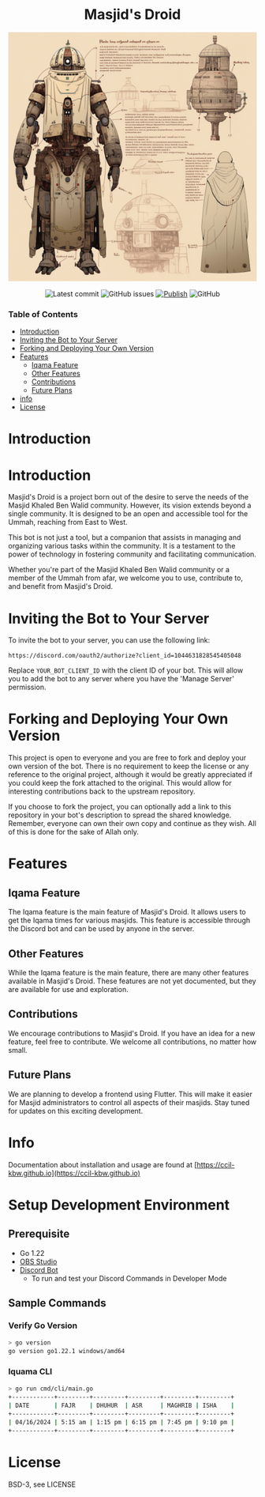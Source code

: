 <div align="center">

# Masjid's Droid

<img src="./assets/img/fares___blueprint.png" width="512" alt="M-Droid Blueprint"/>

![Latest commit](https://img.shields.io/github/last-commit/ccil-kbw/robot/master?style=flat-square)
![GitHub issues](https://img.shields.io/github/issues/ccil-kbw/robot)
[![Publish](https://github.com/ccil-kbw/robot/actions/workflows/publish.yml/badge.svg)](https://github.com/ccil-kbw/robot/actions/workflows/publish.yml)
![GitHub](https://img.shields.io/github/license/ccil-kbw/robot)

</div>

### Table of Contents
- [Introduction](#introduction)
- [Inviting the Bot to Your Server](#inviting-the-bot-to-your-server)
- [Forking and Deploying Your Own Version](#forking-and-deploying-your-own-version)
- [Features](#features)
  - [Iqama Feature](#iqama-feature)
  - [Other Features](#other-features)
  - [Contributions](#contributions)
  - [Future Plans](#future-plans)
- [info](#info)
- [License](#license)

# Introduction

# Introduction

Masjid's Droid is a project born out of the desire to serve the needs of the Masjid Khaled Ben Walid community. However, its vision extends beyond a single community. It is designed to be an open and accessible tool for the Ummah, reaching from East to West.

This bot is not just a tool, but a companion that assists in managing and organizing various tasks within the community. It is a testament to the power of technology in fostering community and facilitating communication.

Whether you're part of the Masjid Khaled Ben Walid community or a member of the Ummah from afar, we welcome you to use, contribute to, and benefit from Masjid's Droid.
# Inviting the Bot to Your Server

To invite the bot to your server, you can use the following link:

```
https://discord.com/oauth2/authorize?client_id=1044631828545405048
```

Replace `YOUR_BOT_CLIENT_ID` with the client ID of your bot. This will allow you to add the bot to any server where you have the 'Manage Server' permission.

# Forking and Deploying Your Own Version

This project is open to everyone and you are free to fork and deploy your own version of the bot. There is no requirement to keep the license or any reference to the original project, although it would be greatly appreciated if you could keep the fork attached to the original. This would allow for interesting contributions back to the upstream repository.

If you choose to fork the project, you can optionally add a link to this repository in your bot's description to spread the shared knowledge. Remember, everyone can own their own copy and continue as they wish. All of this is done for the sake of Allah only.

# Features

## Iqama Feature

The Iqama feature is the main feature of Masjid's Droid. It allows users to get the Iqama times for various masjids. This feature is accessible through the Discord bot and can be used by anyone in the server.

## Other Features

While the Iqama feature is the main feature, there are many other features available in Masjid's Droid. These features are not yet documented, but they are available for use and exploration.

## Contributions

We encourage contributions to Masjid's Droid. If you have an idea for a new feature, feel free to contribute. We welcome all contributions, no matter how small.

## Future Plans

We are planning to develop a frontend using Flutter. This will make it easier for Masjid administrators to control all aspects of their masjids. Stay tuned for updates on this exciting development.

# Info

Documentation about installation and usage are found at [https://ccil-kbw.github.io](https://ccil-kbw.github.io)

# Setup Development Environment

## Prerequisite
- Go 1.22
- [OBS Studio](https://obsproject.com/download)
- [Discord Bot](https://discord.com/developers/docs/quick-start/getting-started)
  - To run and test your Discord Commands in Developer Mode

## Sample Commands
### Verify Go Version

```bash
> go version
go version go1.22.1 windows/amd64
```

### Iquama CLI
```bash
> go run cmd/cli/main.go
+------------+---------+---------+---------+---------+---------+
| DATE       | FAJR    | DHUHUR  | ASR     | MAGHRIB | ISHA    |
+------------+---------+---------+---------+---------+---------+
| 04/16/2024 | 5:15 am | 1:15 pm | 6:15 pm | 7:45 pm | 9:10 pm |
+------------+---------+---------+---------+---------+---------+
```

# License

BSD-3, see LICENSE

